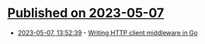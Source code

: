 # [Published on 2023-05-07](index.md)

* [2023-05-07, 13:52:39](https://lobste.rs/s/kyvxgq/writing_http_client_middleware_go) - [Writing HTTP client middleware in Go](https://echorand.me/posts/go-http-client-middleware/)
